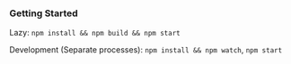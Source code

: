 ### Getting Started

Lazy: `npm install && npm build && npm start`

Development (Separate processes): `npm install && npm watch`, `npm start`